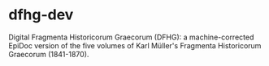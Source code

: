 dfhg-dev
========

Digital Fragmenta Historicorum Graecorum (DFHG): a machine-corrected EpiDoc version of the five volumes of Karl Müller's Fragmenta Historicorum Graecorum (1841-1870).
